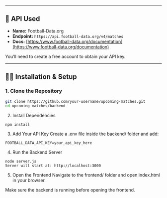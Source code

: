 
---

## 🔐 API Used

- **Name:** Football-Data.org
- **Endpoint:** `https://api.football-data.org/v4/matches`
- **Docs:** [https://www.football-data.org/documentation](https://www.football-data.org/documentation)

You’ll need to create a free account to obtain your API key.

---

## 🧑‍💻 Installation & Setup

### 1. Clone the Repository

```bash
git clone https://github.com/your-username/upcoming-matches.git
cd upcoming-matches/backend
```
2. Install Dependencies
```
npm install
```
3. Add Your API Key
Create a .env file inside the backend/ folder and add:
```
FOOTBALL_DATA_API_KEY=your_api_key_here
```
4. Run the Backend Server
```
node server.js
Server will start at: http://localhost:3000
```
5. Open the Frontend
Navigate to the frontend/ folder and open index.html in your browser.

Make sure the backend is running before opening the frontend.
